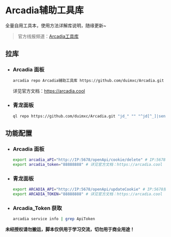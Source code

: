 # Arcadia辅助工具库

全量自用工具本，使用方法详解库说明，随缘更新~


> 官方线报频道：[Arcadia工具库](https://t.me/duimxc)

## 拉库

- ### Arcadia 面板

    ```bash
    arcadia repo Arcadia辅助工具库 https://github.com/duimxc/Arcadia.git main --updateTaskList true --whiteList '^arcadia_'
    ```
    详见官方文档：https://arcadia.cool

- ### 青龙面板

    ```bash
    ql repo https://github.com/duimxc/Arcadia.git "jd_" "" "^jd[^_]|sendNotify" "main"
    ```

## 功能配置

- ### Arcadia 面板

  ```bash
  export arcadia_aPI="http://IP:5678/openApi/cookie/delete" # IP:5678按照自己的Arcadia参数修改
  export arcadia_token="88888888" # 详见官方文档：https://arcadia.cool
   ```

- ### 青龙面板

  ```bash
  export ARCADIA_API="http://IP:5678/openApi/updateCookie" # IP:5678按照自己的Arcadia参数修改
  export ARCADIA_TOKEN="88888888" # 详见官方文档：https://arcadia.cool
  ```

- ### Arcadia_Token 获取

  ```bash
  arcadia service info | grep ApiToken
  ```


__未经授权请勿搬运，脚本仅供用于学习交流，切勿用于商业用途！__
